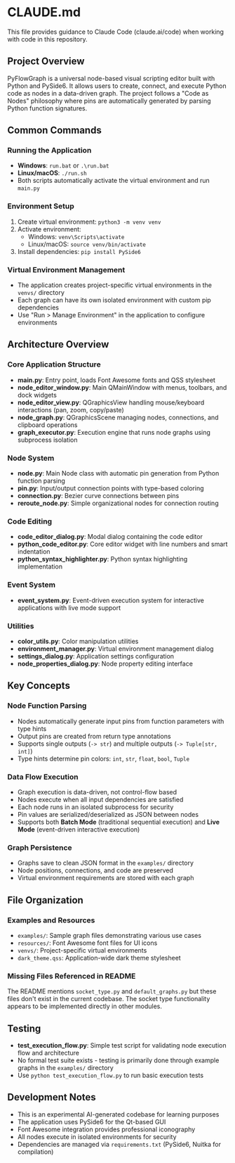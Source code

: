 # CLAUDE.md

This file provides guidance to Claude Code (claude.ai/code) when working with code in this repository.

## Project Overview

PyFlowGraph is a universal node-based visual scripting editor built with Python and PySide6. It allows users to create, connect, and execute Python code as nodes in a data-driven graph. The project follows a "Code as Nodes" philosophy where pins are automatically generated by parsing Python function signatures.

## Common Commands

### Running the Application

- **Windows**: `run.bat` or `.\run.bat`
- **Linux/macOS**: `./run.sh`
- Both scripts automatically activate the virtual environment and run `main.py`

### Environment Setup

1. Create virtual environment: `python3 -m venv venv`
2. Activate environment:
   - Windows: `venv\Scripts\activate`
   - Linux/macOS: `source venv/bin/activate`
3. Install dependencies: `pip install PySide6`

### Virtual Environment Management

- The application creates project-specific virtual environments in the `venvs/` directory
- Each graph can have its own isolated environment with custom pip dependencies
- Use "Run > Manage Environment" in the application to configure environments

## Architecture Overview

### Core Application Structure

- **main.py**: Entry point, loads Font Awesome fonts and QSS stylesheet
- **node_editor_window.py**: Main QMainWindow with menus, toolbars, and dock widgets
- **node_editor_view.py**: QGraphicsView handling mouse/keyboard interactions (pan, zoom, copy/paste)
- **node_graph.py**: QGraphicsScene managing nodes, connections, and clipboard operations
- **graph_executor.py**: Execution engine that runs node graphs using subprocess isolation

### Node System

- **node.py**: Main Node class with automatic pin generation from Python function parsing
- **pin.py**: Input/output connection points with type-based coloring
- **connection.py**: Bezier curve connections between pins
- **reroute_node.py**: Simple organizational nodes for connection routing

### Code Editing

- **code_editor_dialog.py**: Modal dialog containing the code editor
- **python_code_editor.py**: Core editor widget with line numbers and smart indentation
- **python_syntax_highlighter.py**: Python syntax highlighting implementation

### Event System

- **event_system.py**: Event-driven execution system for interactive applications with live mode support

### Utilities

- **color_utils.py**: Color manipulation utilities
- **environment_manager.py**: Virtual environment management dialog
- **settings_dialog.py**: Application settings configuration
- **node_properties_dialog.py**: Node property editing interface

## Key Concepts

### Node Function Parsing

- Nodes automatically generate input pins from function parameters with type hints
- Output pins are created from return type annotations
- Supports single outputs (`-> str`) and multiple outputs (`-> Tuple[str, int]`)
- Type hints determine pin colors: `int`, `str`, `float`, `bool`, `Tuple`

### Data Flow Execution

- Graph execution is data-driven, not control-flow based
- Nodes execute when all input dependencies are satisfied
- Each node runs in an isolated subprocess for security
- Pin values are serialized/deserialized as JSON between nodes
- Supports both **Batch Mode** (traditional sequential execution) and **Live Mode** (event-driven interactive execution)

### Graph Persistence

- Graphs save to clean JSON format in the `examples/` directory
- Node positions, connections, and code are preserved
- Virtual environment requirements are stored with each graph

## File Organization

### Examples and Resources

- `examples/`: Sample graph files demonstrating various use cases
- `resources/`: Font Awesome font files for UI icons
- `venvs/`: Project-specific virtual environments
- `dark_theme.qss`: Application-wide dark theme stylesheet

### Missing Files Referenced in README

The README mentions `socket_type.py` and `default_graphs.py` but these files don't exist in the current codebase. The socket type functionality appears to be implemented directly in other modules.

## Testing

- **test_execution_flow.py**: Simple test script for validating node execution flow and architecture
- No formal test suite exists - testing is primarily done through example graphs in the `examples/` directory
- Use `python test_execution_flow.py` to run basic execution tests

## Development Notes

- This is an experimental AI-generated codebase for learning purposes
- The application uses PySide6 for the Qt-based GUI  
- Font Awesome integration provides professional iconography
- All nodes execute in isolated environments for security
- Dependencies are managed via `requirements.txt` (PySide6, Nuitka for compilation)
